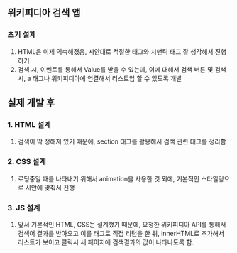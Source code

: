 ## 위키피디아 검색 앱

### 초기 설계
1. HTML은 이제 익숙해졌음, 시안대로 적절한 태그와 시맨틱 태그 잘 생각해서 진행하기
2. 검색 시, 이벤트를 통해서 Value를 받을 수 있는데, 이에 대해서 검색 버튼 및 검색시, a 태그나 위키피디아에 연결해서 리스트업 할 수 있도록 개발

## 실제 개발 후

### 1. HTML 설계
1. 검색이 딱 정해져 있기 때문에, section 태그를 활용해서 검색 관련 태그를 정리함

### 2. CSS 설계
1. 로딩중일 때를 나타내기 위해서 animation을 사용한 것 외에, 기본적인 스타일링으로 시안에 맞춰서 진행

### 3. JS 설계
1. 앞서 기본적인 HTML, CSS는 설계했기 때문에, 요청한 위키피디아 API를 통해서 검색어 결과를 받아오고 이를 태그로 직접 리턴을 한 뒤, innerHTML로 추가해서 리스트가 보이고 클릭시 새 페이지에 검색결과의 값이 나타나도록 함.